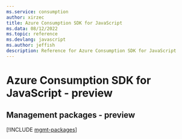 ```yaml
---
ms.service: consumption
author: xirzec
title: Azure Consumption SDK for JavaScript
ms.data: 08/12/2022
ms.topic: reference
ms.devlang: javascript
ms.author: jeffish
description: Reference for Azure Consumption SDK for JavaScript
---
```

# Azure Consumption SDK for JavaScript - preview

## Management packages - preview
[!INCLUDE [mgmt-packages](consumption-mgmt-index.md)]
